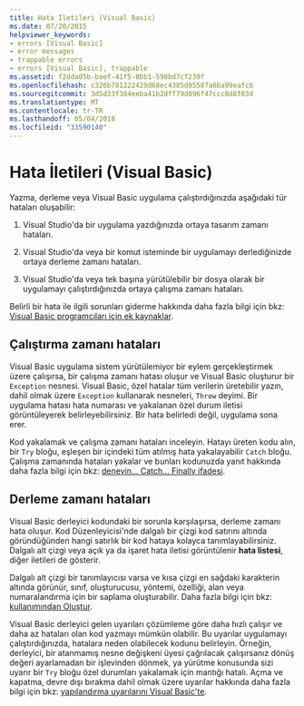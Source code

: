 ```yaml
---
title: Hata İletileri (Visual Basic)
ms.date: 07/20/2015
helpviewer_keywords:
- errors [Visual Basic]
- error messages
- trappable errors
- errors [Visual Basic], trappable
ms.assetid: f2dda05b-baef-41f5-8bb1-598bd7cf239f
ms.openlocfilehash: c326b781222429d68ec4385d95507a6ba99eafcb
ms.sourcegitcommit: 3d5d33f384eeba41b2dff79d096f47ccc8d8f03d
ms.translationtype: MT
ms.contentlocale: tr-TR
ms.lasthandoff: 05/04/2018
ms.locfileid: "33590140"
---
```

# <a name="error-messages-visual-basic"></a>Hata İletileri (Visual Basic)
Yazma, derleme veya Visual Basic uygulama çalıştırdığınızda aşağıdaki tür hataları oluşabilir:  
  
1.  Visual Studio'da bir uygulama yazdığınızda ortaya tasarım zamanı hataları.  
  
2.  Visual Studio'da veya bir komut isteminde bir uygulamayı derlediğinizde ortaya derleme zamanı hataları.  
  
3.  Visual Studio'da veya tek başına yürütülebilir bir dosya olarak bir uygulamayı çalıştırdığınızda ortaya çalışma zamanı hataları.  
  
 Belirli bir hata ile ilgili sorunları giderme hakkında daha fazla bilgi için bkz: [Visual Basic programcıları için ek kaynaklar](../../../visual-basic/getting-started/additional-resources.md).  
  
## <a name="run-time-errors"></a>Çalıştırma zamanı hataları  
 Visual Basic uygulama sistem yürütülemiyor bir eylem gerçekleştirmek üzere çalışırsa, bir çalışma zamanı hatası oluşur ve Visual Basic oluşturur bir `Exception` nesnesi. Visual Basic, özel hatalar tüm verilerin üretebilir yazın, dahil olmak üzere `Exception` kullanarak nesneleri, `Throw` deyimi. Bir uygulama hatası hata numarası ve yakalanan özel durum iletisi görüntüleyerek belirleyebilirsiniz. Bir hata belirledi değil, uygulama sona erer.  
  
 Kod yakalamak ve çalışma zamanı hataları inceleyin. Hatayı üreten kodu alın, bir `Try` bloğu, eşleşen bir içindeki tüm atılmış hata yakalayabilir `Catch` bloğu. Çalışma zamanında hataları yakalar ve bunları kodunuzda yanıt hakkında daha fazla bilgi için bkz: [deneyin... Catch... Finally ifadesi](../../../visual-basic/language-reference/statements/try-catch-finally-statement.md).  
  
## <a name="compile-time-errors"></a>Derleme zamanı hataları  
 Visual Basic derleyici kodundaki bir sorunla karşılaşırsa, derleme zamanı hata oluşur. Kod Düzenleyicisi'nde dalgalı bir çizgi kod satırını altında göründüğünden hangi satırlık bir kod hataya kolayca tanımlayabilirsiniz. Dalgalı alt çizgi veya açık ya da işaret hata iletisi görüntülenir **hata listesi**, diğer iletileri de gösterir.  
  
 Dalgalı alt çizgi bir tanımlayıcısı varsa ve kısa çizgi en sağdaki karakterin altında görünür, sınıf, oluşturucusu, yöntemi, özelliği, alan veya numaralandırma için bir saplama oluşturabilir. Daha fazla bilgi için bkz: [kullanımından Oluştur](/visualstudio/ide/visual-csharp-intellisense#generate-from-usage).
  
 Visual Basic derleyici gelen uyarıları çözümleme göre daha hızlı çalışır ve daha az hataları olan kod yazmayı mümkün olabilir. Bu uyarılar uygulamayı çalıştırdığınızda, hatalara neden olabilecek kodunu belirleyin. Örneğin, derleyici, bir atanmamış nesne değişkeni üyesi çağrılacak çalışırsanız dönüş değeri ayarlamadan bir işlevinden dönmek, ya yürütme konusunda sizi uyarır bir `Try` bloğu özel durumları yakalamak için mantığı hatalı. Açma ve kapatma, devre dışı bırakma dahil olmak üzere uyarılar hakkında daha fazla bilgi için bkz: [yapılandırma uyarılarını Visual Basic'te](/visualstudio/ide/configuring-warnings-in-visual-basic).
